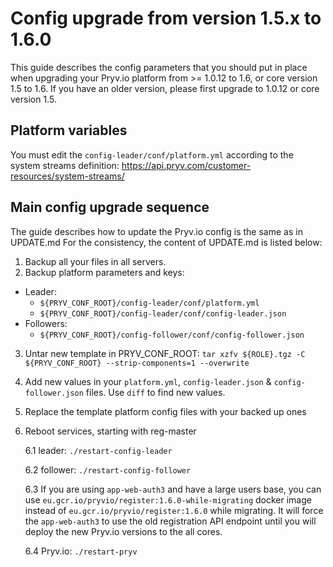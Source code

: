 
# Config upgrade from version 1.5.x to 1.6.0

This guide describes the config parameters that you should put in place when upgrading your Pryv.io platform from >= 1.0.12 to 1.6, or core version 1.5 to 1.6. If you have an older version, please first upgrade to 1.0.12 or core version 1.5.

## Platform variables

You must edit the `config-leader/conf/platform.yml` according to the system streams definition: https://api.pryv.com/customer-resources/system-streams/

## Main config upgrade sequence 

The guide describes how to update the Pryv.io config is the same as in UPDATE.md
For the consistency, the content of UPDATE.md is listed below: 

1. Backup all your files in all servers.
2. Backup platform parameters and keys:

  - Leader:
    - `${PRYV_CONF_ROOT}/config-leader/conf/platform.yml`
    - `${PRYV_CONF_ROOT}/config-leader/conf/config-leader.json`
  - Followers:
    - `${PRYV_CONF_ROOT}/config-follower/conf/config-follower.json`

3. Untar new template in PRYV_CONF_ROOT: `tar xzfv ${ROLE}.tgz -C ${PRYV_CONF_ROOT} --strip-components=1 --overwrite`
4. Add new values in your `platform.yml`, `config-leader.json` & `config-follower.json` files. Use `diff` to find new values.
5. Replace the template platform config files with your backed up ones
6. Reboot services, starting with reg-master

    6.1 leader: `./restart-config-leader`
    
    6.2 follower: `./restart-config-follower`
    
    6.3 If you are using `app-web-auth3` and have a large users base, you can use
  `eu.gcr.io/pryvio/register:1.6.0-while-migrating` docker image instead of `eu.gcr.io/pryvio/register:1.6.0`
  while migrating. It will force the `app-web-auth3` to use the old registration API endpoint until
  you will deploy the new Pryv.io versions to the all cores.
    
    6.4 Pryv.io: `./restart-pryv`

